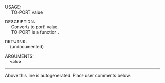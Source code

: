 USAGE:  
&nbsp;&nbsp;&nbsp;&nbsp;&nbsp;TO-PORT&nbsp;value&nbsp;  
  
DESCRIPTION:  
&nbsp;&nbsp;&nbsp;&nbsp;&nbsp;Converts&nbsp;to&nbsp;port!&nbsp;value.  
&nbsp;&nbsp;&nbsp;&nbsp;&nbsp;TO-PORT&nbsp;is&nbsp;a&nbsp;function&nbsp;.  
  
RETURNS:  
&nbsp;&nbsp;&nbsp;&nbsp;(undocumented)  
  
ARGUMENTS:  
&nbsp;&nbsp;&nbsp;&nbsp;value  
___
Above this line is autogenerated. Place user comments below.